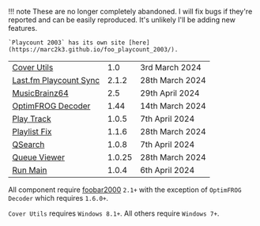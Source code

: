!!! note
	These are no longer completely abandoned. I will fix bugs if they're reported
	and can be easily reproduced. It's unlikely I'll be adding new features.

	`Playcount 2003` has its own site [here](https://marc2k3.github.io/foo_playcount_2003/).

||||
|:---|:---|:---|
|[Cover Utils](component/cover-utils.md)|1.0|3rd March 2024|
|[Last.fm Playcount Sync](component/lastfm-playcount-sync.md)|2.1.2|28th March 2024|
|[MusicBrainz64](component/musicbrainz64.md)|2.5|29th April 2024|
|[OptimFROG Decoder](https://github.com/marc2k3/foo_input_ofr/releases)|1.44|14th March 2024|
|[Play Track](component/play-track.md)|1.0.5|7th April 2024|
|[Playlist Fix](component/playlist-fix.md)|1.1.6|28th March 2024|
|[QSearch](component/qsearch.md)|1.0.8|7th April 2024|
|[Queue Viewer](component/queue-viewer.md)|1.0.25|28th March 2024|
|[Run Main](component/run-main.md)|1.0.4|6th April 2024|

All component require [foobar2000](https://www.foobar2000.org) `2.1+` with the exception
of `OptimFROG Decoder` which requires `1.6.0+`.

`Cover Utils` requires `Windows 8.1+`. All others require `Windows 7+`.
